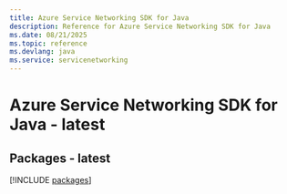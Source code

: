 ```yaml
---
title: Azure Service Networking SDK for Java
description: Reference for Azure Service Networking SDK for Java
ms.date: 08/21/2025
ms.topic: reference
ms.devlang: java
ms.service: servicenetworking
---
```

# Azure Service Networking SDK for Java - latest
## Packages - latest
[!INCLUDE [packages](service-networking-index.md)]